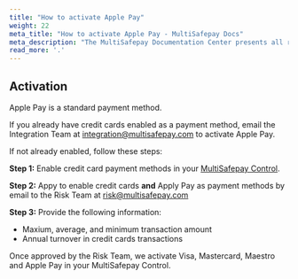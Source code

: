 ```yaml
---
title: "How to activate Apple Pay"
weight: 22
meta_title: "How to activate Apple Pay - MultiSafepay Docs"
meta_description: "The MultiSafepay Documentation Center presents all relevant information about our Plugins and API. You can also find support pages for payment methods, tools and general questions as well as the contact details of our Support and Integration Teams."
read_more: '.'
---
```


## Activation

Apple Pay is a standard payment method.

If you already have credit cards enabled as a payment method, email the Integration Team at <integration@multisafepay.com> to activate Apple Pay.

If not already enabled, follow these steps:

**Step 1:** Enable credit card payment methods in your [MultiSafepay Control](https://merchant.multisafepay.com/). 

**Step 2:** Appy to enable credit cards **and** Apply Pay as payment methods by email to the Risk Team at <risk@multisafepay.com> 

**Step 3:** Provide the following information:

- Maxium, average, and minimum transaction amount
- Annual turnover in credit cards transactions

Once approved by the Risk Team, we activate Visa, Mastercard, Maestro and Apple Pay in your MultiSafepay Control.
